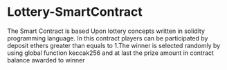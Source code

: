 # Lottery-SmartContract
The Smart Contract is based Upon lottery concepts written in solidity programming language. In this contract players can be participated by deposit ethers greater than equals to 1.The winner is selected randomly by using global function keccak256 and at last the prize amount in contract balance awarded to winner
